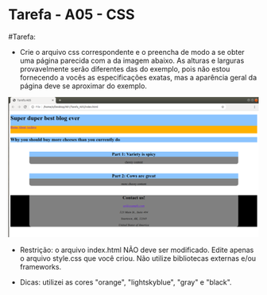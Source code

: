 # Tarefa - A05 - CSS 
#Tarefa: 
- Crie o arquivo css correspondente e o preencha de modo a se obter uma página parecida com a da imagem abaixo. 
  As alturas e larguras provavelmente serão diferentes das do exemplo, pois não estou fornecendo a vocês as especificações exatas, mas a aparência geral da página deve se aproximar do exemplo.

![img.png](img.png)

- Restrição: o arquivo index.html NÃO deve ser modificado. Edite apenas o arquivo style.css que você criou. Não utilize bibliotecas externas e/ou frameworks.

- Dicas: utilizei as cores "orange", "lightskyblue", "gray" e "black". 